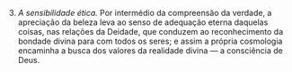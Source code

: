 ﻿3. <em>A sensibilidade ética.</em> Por intermédio da compreensão da verdade, a apreciação da beleza leva ao senso de adequação eterna daquelas coisas, nas relações da Deidade, que conduzem ao reconhecimento da bondade divina para com todos os seres; e assim a própria cosmologia encaminha a busca dos valores da realidade divina — a consciência de Deus.